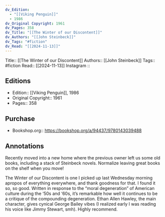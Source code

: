 ```yaml
---
dv_Edition:
  - "[[Viking Penguin]]"
  - 1986
dv_Original Copyright: 1961
dv_Pages: 358
dv_Title: "[[The Winter of our Discontent]]"
dv_Authors: "[[John Steinbeck]]"
dv_Tags: "#fiction"
dv_Read: "[[2024-11-13]]"
---
```

Title:: [[The Winter of our Discontent]]
Authors:: [[John Steinbeck]]
Tags:: #fiction 
Read:: [[2024-11-13]]
Instagram :: 
## Editions
- Edition:: [[Viking Penguin]], 1986
- Original Copyright:: 1961
- Pages:: 358

## Purchase
* Bookshop.org:: https://bookshop.org/a/94437/9780143039488
## Annotations

Recently moved into a new home where the previous owner left us some old books, including a stack of Steinbeck novels. Normalize leaving great books on the shelf when you move!  
  
The Winter of our Discontent is one I picked up last Wednesday morning apropos of everything everywhere, and thank goodness for that. I found it so, so good. Written in response to the “moral degeneration” of American culture during the ‘50s and ‘60s, it’s remarkable how well it continues to be a critique of the compounding degeneration. Ethan Allen Hawley, the main character, gives cynical George Bailey vibes (I realized early I was reading his voice like Jimmy Stewart, smh). Highly recommend.